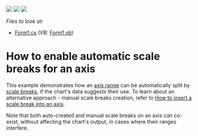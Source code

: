 <!-- default badges list -->
![](https://img.shields.io/endpoint?url=https://codecentral.devexpress.com/api/v1/VersionRange/128574588/14.2.3%2B)
[![](https://img.shields.io/badge/Open_in_DevExpress_Support_Center-FF7200?style=flat-square&logo=DevExpress&logoColor=white)](https://supportcenter.devexpress.com/ticket/details/E1621)
[![](https://img.shields.io/badge/📖_How_to_use_DevExpress_Examples-e9f6fc?style=flat-square)](https://docs.devexpress.com/GeneralInformation/403183)
<!-- default badges end -->
<!-- default file list -->
*Files to look at*:

* [Form1.cs](./CS/UseScaleBreaks/Form1.cs) (VB: [Form1.vb](./VB/UseScaleBreaks/Form1.vb))
<!-- default file list end -->
# How to enable automatic scale breaks for an axis

This example demonstrates how an [axis range](https://docs.devexpress.com/WindowsForms/5803/controls-and-libraries/chart-control/axis-ranges?p=netframework) can be automatically split by [scale breaks](https://docs.devexpress.com/WindowsForms/6232/controls-and-libraries/chart-control/axes/scale-breaks?p=netframework), if the chart's data suggests their use. To learn about an alternative approach - manual scale breaks creation, refer to [How to insert a scale break into an axis](https://docs.devexpress.com/WindowsForms/6253/controls-and-libraries/chart-control/examples/chart-elements/how-to-manually-insert-a-scale-break-into-an-axis-runtime-sample?p=netframework).

Note that both auto-created and manual scale breaks on an axis can co-exist, without affecting the chart's output, in cases where their ranges interfere.
